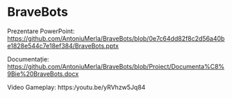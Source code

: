 # BraveBots

Prezentare PowerPoint:
https://github.com/AntoniuMerla/BraveBots/blob/0e7c64dd82f8c2d56a40be1828e544c7e18ef384/BraveBots.pptx

Documentație: 
https://github.com/AntoniuMerla/BraveBots/blob/Proiect/Documenta%C8%9Bie%20BraveBots.docx

Video Gameplay: https:/youtu.be/yRVhzw5Jq84
